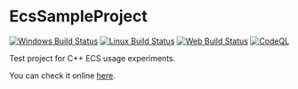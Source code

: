 # EcsSampleProject

[![Windows Build Status](https://github.com/KonH/EcsSampleProject/actions/workflows/windows-build.yml/badge.svg)](https://github.com/KonH/EcsSampleProject/actions/workflows/windows-build.yml)
[![Linux Build Status](https://github.com/KonH/EcsSampleProject/actions/workflows/linux-build.yml/badge.svg)](https://github.com/KonH/EcsSampleProject/actions/workflows/linux-build.yml)
[![Web Build Status](https://github.com/KonH/EcsSampleProject/actions/workflows/web-build.yml/badge.svg)](https://github.com/KonH/EcsSampleProject/actions/workflows/web-build.yml)
[![CodeQL](https://github.com/KonH/EcsSampleProject/actions/workflows/codeql-analysis.yml/badge.svg)](https://github.com/KonH/EcsSampleProject/actions/workflows/codeql-analysis.yml)

Test project for C++ ECS usage experiments.

You can check it online [here](https://konh.github.io/EcsSampleProject/EcsSampleProject.html).
